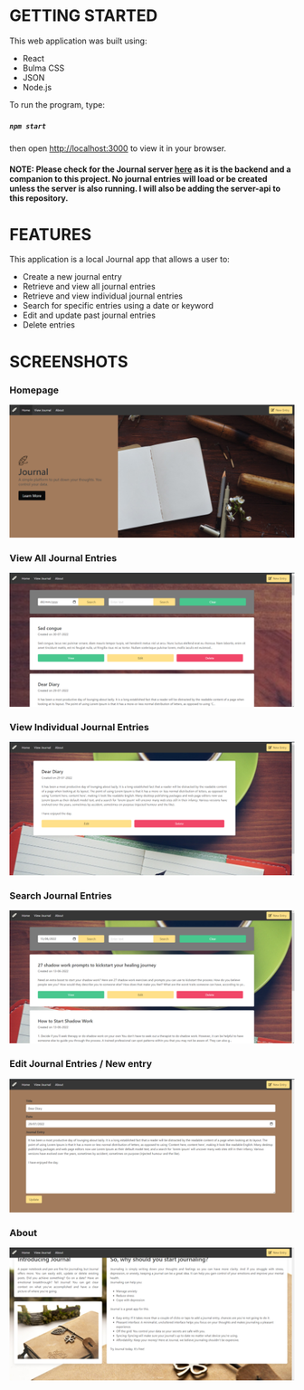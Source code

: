 # GETTING STARTED

This web application was built using:

* React
* Bulma CSS
* JSON
* Node.js

To run the program, type:

##### `npm start`
then open [http://localhost:3000](http://localhost:3000) to view it in your browser.

#### NOTE: Please check for the Journal server [here](https://github.com/121Unicorns/journal-backend) as it is the backend and a companion to this project. No journal entries will load or be created unless the server is also running. I will also be adding the server-api to this repository.

# FEATURES

This application is a local Journal app that allows a user to:

* Create a new journal entry
* Retrieve and view all journal entries
* Retrieve and view individual journal entries
* Search for specific entries using a date or keyword
* Edit and update past journal entries
* Delete entries

# SCREENSHOTS

### Homepage

![homepage](https://github.com/121Unicorns/journal-frontend/blob/main/snaps/Screenshot%202022-09-07%20194554.png?raw=true)

### View All Journal Entries

![view](https://github.com/121Unicorns/journal-frontend/blob/main/snaps/Screenshot%202022-09-07%20192945.png?raw=true)

### View Individual Journal Entries

![view](https://github.com/121Unicorns/journal-frontend/blob/main/snaps/Screenshot%202022-09-07%20193016.png?raw=true)

### Search Journal Entries

![search](https://github.com/121Unicorns/journal-frontend/blob/main/snaps/Screenshot%202022-09-07%20193203.png?raw=true)

### Edit Journal Entries / New entry

![edit](https://github.com/121Unicorns/journal-frontend/blob/main/snaps/Screenshot%202022-09-07%20193040.png?raw=true)

### About

![about](https://github.com/121Unicorns/journal-frontend/blob/main/snaps/Screenshot%202022-09-07%20193250.png?raw=true)

